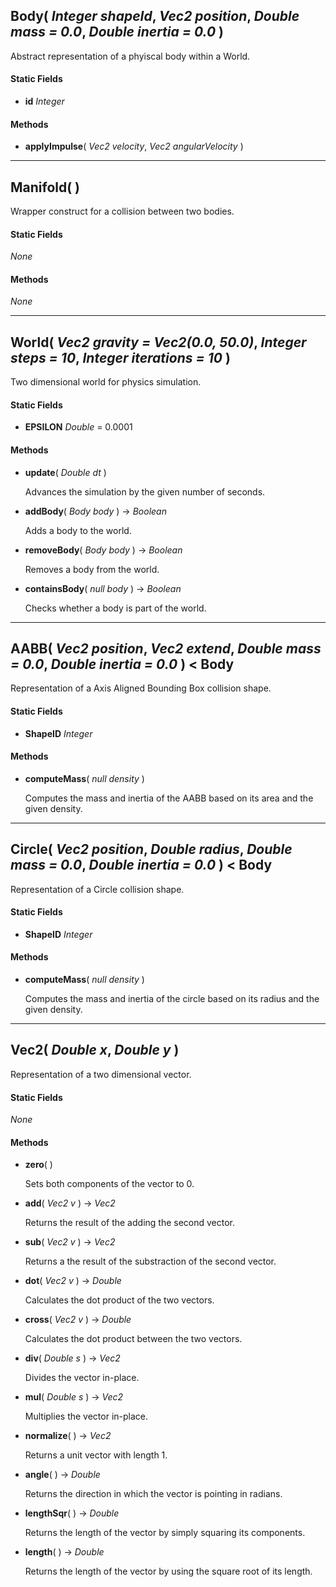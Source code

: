 ## Body( *Integer shapeId*, *Vec2 position*, *Double mass = 0.0*, *Double inertia = 0.0* )

Abstract representation of a phyiscal body within a World.

#### Static Fields

 - __id__ *Integer* 

#### Methods

 - __applyImpulse__( *Vec2 velocity*, *Vec2 angularVelocity* )

    

----------------

## Manifold(  )

Wrapper construct for a collision between two bodies.

#### Static Fields

*None*


#### Methods

*None*


----------------

## World( *Vec2 gravity = Vec2(0.0, 50.0)*, *Integer steps = 10*, *Integer iterations = 10* )

Two dimensional world for physics simulation.

#### Static Fields

 - __EPSILON__ *Double*  = 0.0001

#### Methods

 - __update__( *Double dt* )

    Advances the simulation by the given number of seconds.

 - __addBody__( *Body body* ) -> *Boolean*

    Adds a body to the world.

 - __removeBody__( *Body body* ) -> *Boolean*

    Removes a body from the world.

 - __containsBody__( *null body* ) -> *Boolean*

    Checks whether a body is part of the world.

----------------

## AABB( *Vec2 position*, *Vec2 extend*, *Double mass = 0.0*, *Double inertia = 0.0* ) < Body

Representation of a Axis Aligned Bounding Box collision shape.

#### Static Fields

 - __ShapeID__ *Integer* 

#### Methods

 - __computeMass__( *null density* )

    Computes the mass and inertia of the AABB based on its area and the given density.

----------------

## Circle( *Vec2 position*, *Double radius*, *Double mass = 0.0*, *Double inertia = 0.0* ) < Body

Representation of a Circle collision shape.

#### Static Fields

 - __ShapeID__ *Integer* 

#### Methods

 - __computeMass__( *null density* )

    Computes the mass and inertia of the circle based on its radius and the given density.

----------------

## Vec2( *Double x*, *Double y* )

Representation of a two dimensional vector.

#### Static Fields

*None*


#### Methods

 - __zero__(  )

    Sets both components of the vector to 0.

 - __add__( *Vec2 v* ) -> *Vec2*

    Returns the result of the adding the second vector.

 - __sub__( *Vec2 v* ) -> *Vec2*

    Returns a the result of the substraction of the second vector.

 - __dot__( *Vec2 v* ) -> *Double*

    Calculates the dot product of the two vectors.

 - __cross__( *Vec2 v* ) -> *Double*

    Calculates the dot product between the two vectors.

 - __div__( *Double s* ) -> *Vec2*

    Divides the vector in-place.

 - __mul__( *Double s* ) -> *Vec2*

    Multiplies the vector in-place.

 - __normalize__(  ) -> *Vec2*

    Returns a unit vector with length 1.

 - __angle__(  ) -> *Double*

    Returns the direction in which the vector is pointing in radians.

 - __lengthSqr__(  ) -> *Double*

    Returns the length of the vector by simply squaring its components.

 - __length__(  ) -> *Double*

    Returns the length of the vector by using the square root of its length.